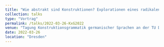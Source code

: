 ```yaml
---
title: "Wie abstrakt sind Konstruktionen? Explorationen eines radikalen Exemplar-Modells für die Regionalsprachenforschung."
collection: talks
type: "Vortrag"
permalink: /talks/2022-03-26-KxG2022
venue: "Tagung Konstruktionsgrammatik germanischer Sprachen an der TU Dresden"
date: 2022-03-26
location: "Dresden"
---
```

